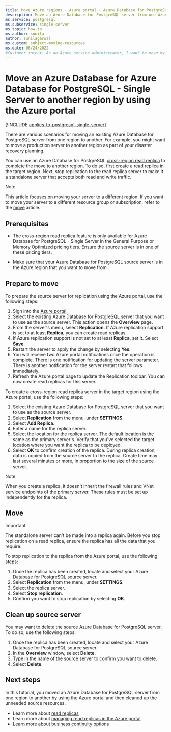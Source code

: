 ```yaml
---
title: Move Azure regions - Azure portal - Azure Database for PostgreSQL - Single Server
description: Move an Azure Database for PostgreSQL server from one Azure region to another using a read replica and the Azure portal.
ms.service: postgresql
ms.subservice: single-server
ms.topic: how-to
ms.author: sunila
author: sunilagarwal
ms.custom: subject-moving-resources
ms.date: 06/24/2022
#Customer intent: As an Azure service administrator, I want to move my service resources to another Azure region
---
```


# Move an Azure Database for Azure Database for PostgreSQL - Single Server to another region by using the Azure portal

[!INCLUDE [applies-to-postgresql-single-server](../includes/applies-to-postgresql-single-server.md)]

There are various scenarios for moving an existing Azure Database for PostgreSQL server from one region to another. For example, you might want to move a production server to another region as part of your disaster recovery planning.

You can use an Azure Database for PostgreSQL [cross-region read replica](concepts-read-replicas.md#cross-region-replication) to complete the move to another region. To do so, first create a read replica in the target region. Next, stop replication to the read replica server to make it a standalone server that accepts both read and write traffic.

> [!NOTE]
> This article focuses on moving your server to a different region. If you want to move your server to a different resource group or subscription, refer to the [move](../../azure-resource-manager/management/move-resource-group-and-subscription.md) article.

## Prerequisites

- The cross-region read replica feature is only available for Azure Database for PostgreSQL - Single Server in the General Purpose or Memory Optimized pricing tiers. Ensure the source server is in one of these pricing tiers.

- Make sure that your Azure Database for PostgreSQL source server is in the Azure region that you want to move from.

## Prepare to move

To prepare the source server for replication using the Azure portal, use the following steps:

1. Sign into the [Azure portal](https://portal.azure.com/).
1. Select the existing Azure Database for PostgreSQL server that you want to use as the source server. This action opens the **Overview** page.
1. From the server's menu, select **Replication**. If Azure replication support is set to at least **Replica**, you can create read replicas. 
1. If Azure replication support is not set to at least **Replica**, set it. Select **Save**.
1. Restart the server to apply the change by selecting **Yes**.
1. You will receive two Azure portal notifications once the operation is complete. There is one notification for updating the server parameter. There is another notification for the server restart that follows immediately.
1. Refresh the Azure portal page to update the Replication toolbar. You can now create read replicas for this server.

To create a cross-region read replica server in the target region using the Azure portal, use the following steps:

1. Select the existing Azure Database for PostgreSQL server that you want to use as the source server.
1. Select **Replication** from the menu, under **SETTINGS**.
1. Select **Add Replica**.
1. Enter a name for the replica server.
1. Select the location for the replica server. The default location is the same as the primary server's. Verify that you've selected the target location where you want the replica to be deployed.
1. Select **OK** to confirm creation of the replica. During replica creation, data is copied from the source server to the replica. Create time may last several minutes or more, in proportion to the size of the source server.

>[!NOTE]
> When you create a replica, it doesn't inherit the firewall rules and VNet service endpoints of the primary server. These rules must be set up independently for the replica.

## Move

> [!IMPORTANT]
> The standalone server can't be made into a replica again.
> Before you stop replication on a read replica, ensure the replica has all the data that you require.

To stop replication to the replica from the Azure portal, use the following steps:

1. Once the replica has been created, locate and select your Azure Database for PostgreSQL source server. 
1. Select **Replication** from the menu, under **SETTINGS**.
1. Select the replica server.
1. Select **Stop replication**.
1. Confirm you want to stop replication by selecting **OK**.

## Clean up source server

You may want to delete the source Azure Database for PostgreSQL server. To do so, use the following steps:

1. Once the replica has been created, locate and select your Azure Database for PostgreSQL source server.
1. In the **Overview** window, select **Delete**.
1. Type in the name of the source server to confirm you want to delete.
1. Select **Delete**.

## Next steps

In this tutorial, you moved an Azure Database for PostgreSQL server from one region to another by using the Azure portal and then cleaned up the unneeded source resources.

- Learn more about [read replicas](concepts-read-replicas.md)
- Learn more about [managing read replicas in the Azure portal](how-to-read-replicas-portal.md)
- Learn more about [business continuity](concepts-business-continuity.md) options

